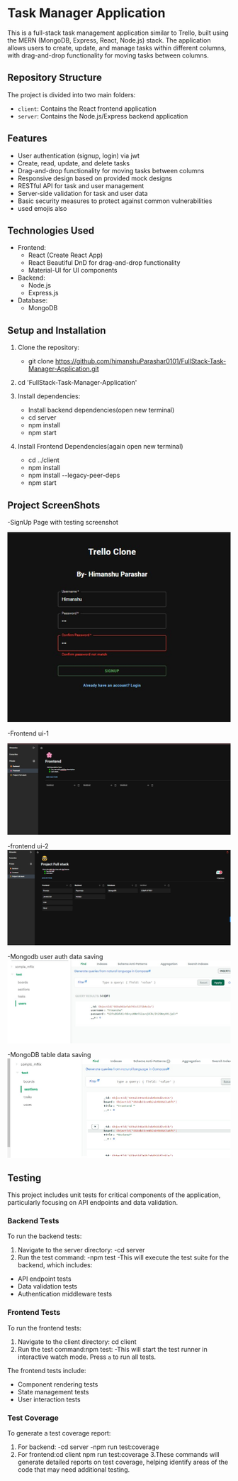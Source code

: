 # Task Manager Application

This is a full-stack task management application similar to Trello, built using the MERN (MongoDB, Express, React, Node.js) stack. The application allows users to create, update, and manage tasks within different columns, with drag-and-drop functionality for moving tasks between columns.

## Repository Structure

The project is divided into two main folders:
- `client`: Contains the React frontend application
- `server`: Contains the Node.js/Express backend application

## Features

- User authentication (signup, login) via jwt
- Create, read, update, and delete tasks
- Drag-and-drop functionality for moving tasks between columns
- Responsive design based on provided mock designs
- RESTful API for task and user management
- Server-side validation for task and user data
- Basic security measures to protect against common vulnerabilities
- used emojis also 

## Technologies Used

- Frontend:
  - React (Create React App)
  - React Beautiful DnD for drag-and-drop functionality
  - Material-UI for UI components
- Backend:
  - Node.js
  - Express.js
- Database:
  - MongoDB

## Setup and Installation

1. Clone the repository:
   - git clone https://github.com/himanshuParashar0101/FullStack-Task-Manager-Application.git
     
2. cd 'FullStack-Task-Manager-Application'
   
3. Install dependencies:
   - Install backend dependencies(open new terminal)
   - cd server
   - npm install
   - npm start

4. Install Frontend Dependencies(again open new terminal)
   - cd ../client
   - npm install
   - npm install --legacy-peer-deps
   - npm start
     

## Project ScreenShots
   -SignUp Page with testing screenshot

![Screenshot](https://github.com/himanshuParashar0101/FullStack-Task-Manager-Application/blob/main/client/public/password%20testing.jpg)
 
  -Frontend ui-1

![Screenshot](https://github.com/himanshuParashar0101/FullStack-Task-Manager-Application/blob/main/client/public/Blank.jpg)

  -frontend ui-2
  ![Screenshot](https://github.com/himanshuParashar0101/FullStack-Task-Manager-Application/blob/main/client/public/Frontend.jpg)

  -Mongodb user auth data saving 
  ![ScreenShot](https://github.com/himanshuParashar0101/FullStack-Task-Manager-Application/blob/main/client/public/login.jpg)

  -MongoDB table data saving
  ![ScreenShot](https://github.com/himanshuParashar0101/FullStack-Task-Manager-Application/blob/main/client/public/section.jpg)

## Testing

This project includes unit tests for critical components of the application, particularly focusing on API endpoints and data validation.

### Backend Tests

To run the backend tests:

1. Navigate to the server directory:
   -cd server
2. Run the test command:
   -npm test
   -This will execute the test suite for the backend, which includes:
  - API endpoint tests
  - Data validation tests
  - Authentication middleware tests

### Frontend Tests

To run the frontend tests:

1. Navigate to the client directory: cd client
2. Run the test command:npm test:
   -This will start the test runner in interactive watch mode. 
Press `a` to run all tests.

The frontend tests include:
- Component rendering tests
- State management tests
- User interaction tests

### Test Coverage

To generate a test coverage report:

1. For backend:
 -cd server 
-npm run test:coverage
2. For frontend:cd client
npm run test:coverage
3.These commands will generate detailed reports on test coverage, helping identify areas of the code that may need additional testing.
